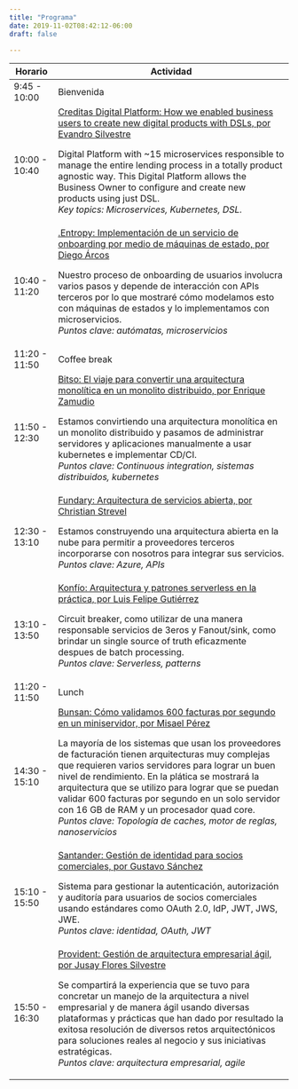```yaml
---
title: "Programa"
date: 2019-11-02T08:42:12-06:00
draft: false

---
```


<table class="schedule">
<thead>
    <tr>
        <th>Horario</th>
        <th>Actividad</th>
    </tr>
</thead>
<tbody>
    <tr>
        <td class="horario">9:45 - 10:00</td>
        <td>
            Bienvenida
        </td>
    </tr>
    <tr>
        <td class="horario">10:00 - 10:40</td>
        <td class="sesion">
            <a data-toggle="collapse" href="#1">Creditas Digital Platform: How we enabled business users to create new digital products with DSLs, por Evandro Silvestre</a>
            <p id="1" class="collapse">Digital Platform with ~15 microservices responsible to manage the entire lending process in a totally product agnostic way. This Digital Platform allows the Business Owner to configure and create new products using just DSL. <br /><em>Key topics: Microservices, Kubernetes, DSL.</em></p>
        </td>
    </tr>
    <tr>
        <td class="horario">10:40 - 11:20</td>
        <td class="sesion">
            <a data-toggle="collapse" href="#2">.Entropy: Implementación de un servicio de onboarding por medio de máquinas de estado, por Diego Árcos</a>
            <p id="2" class="collapse">Nuestro proceso de onboarding de usuarios involucra varios pasos y depende de interacción con APIs terceros por lo que mostraré cómo modelamos esto con máquinas de estados y lo implementamos con microservicios.<br />
            <em>Puntos clave: autómatas, microservicios</em> 
            </p>
        </td>
    </tr>
    <tr>
        <td class="horario">11:20 - 11:50</td>
        <td class="break">
            Coffee break
        </td>
    </tr>
    <tr>
        <td class="horario">11:50 - 12:30</td>
        <td class="sesion">
            <a data-toggle="collapse" href="#3">Bitso: El viaje para convertir una arquitectura monolítica en un monolito distribuido, por Enrique Zamudio</a>
            <p id="3" class="collapse">Estamos convirtiendo una arquitectura monolítica en un monolito distribuido y pasamos de administrar servidores y aplicaciones manualmente a usar kubernetes e implementar CD/CI.<br />
            <em>Puntos clave: Continuous integration, sistemas distribuidos, kubernetes</em> 
            </p>
        </td>
    </tr>
    <tr>
        <td class="horario">12:30 - 13:10</td>
        <td class="sesion">
            <a data-toggle="collapse" href="#4">Fundary: Arquitectura de servicios abierta, por Christian Strevel</a>
            <p id="4" class="collapse">Estamos construyendo una arquitectura abierta en la nube para permitir a proveedores terceros incorporarse con nosotros para integrar sus servicios.<br />
            <em>Puntos clave: Azure, APIs</em> 
            </p>
        </td>
    </tr>
    <tr>
        <td class="horario">13:10 - 13:50</td>
        <td class="sesion">
            <a data-toggle="collapse" href="#5">Konfío: Arquitectura y patrones serverless en la práctica, por Luis Felipe Gutiérrez</a>
            <p id="5" class="collapse">Circuit breaker, como utilizar de una manera responsable servicios de 3eros y Fanout/sink, como brindar un single source of truth eficazmente despues de batch processing.<br />
            <em>Puntos clave: Serverless, patterns</em> 
            </p>
        </td>
    </tr>
    <tr>
        <td class="horario">11:20 - 11:50</td>
        <td class="break">
            Lunch
        </td>
    </tr>
    <tr>
        <td class="horario">14:30 - 15:10</td>
        <td class="sesion">
            <a data-toggle="collapse" href="#6">Bunsan: Cómo validamos 600 facturas por segundo en un miniservidor, por Misael Pérez</a>
            <p id="6" class="collapse">La mayoría de los sistemas que usan los proveedores de facturación tienen arquitecturas muy complejas que requieren varios servidores para lograr un buen nivel de rendimiento.
En la plática se mostrará la arquitectura que se utilizo para lograr que se puedan validar 600 facturas por segundo en un solo servidor con 16 GB de RAM y un procesador quad core.<br />
            <em>Puntos clave: Topología de caches, motor de reglas, nanoservicios</em> 
            </p>
        </td>
    </tr>
    <tr>
        <td class="horario">15:10 - 15:50</td>
        <td class="sesion">
            <a data-toggle="collapse" href="#7">Santander: Gestión de identidad para socios comerciales, por Gustavo Sánchez</a>
            <p id="7" class="collapse">Sistema para gestionar la autenticación, autorización y auditoría para usuarios de socios comerciales usando estándares como OAuth 2.0, IdP, JWT, JWS, JWE.<br />
            <em>Puntos clave: identidad, OAuth, JWT</em> 
            </p>
        </td>
    </tr>
    <tr>
        <td class="horario">15:50 - 16:30</td>
        <td class="sesion">
            <a data-toggle="collapse" href="#8">Provident: Gestión de arquitectura empresarial ágil, por Jusay Flores Silvestre</a>
            <p id="8" class="collapse">Se compartirá la experiencia que se tuvo para concretar un manejo de la arquitectura a nivel empresarial y de manera ágil usando diversas plataformas y prácticas que han dado por resultado la exitosa resolución de diversos retos arquitectónicos para soluciones reales al negocio y sus iniciativas estratégicas.<br />
            <em>Puntos clave: arquitectura empresarial, agile</em> 
            </p>
        </td>
    </tr>
</tbody>    
</table>   

